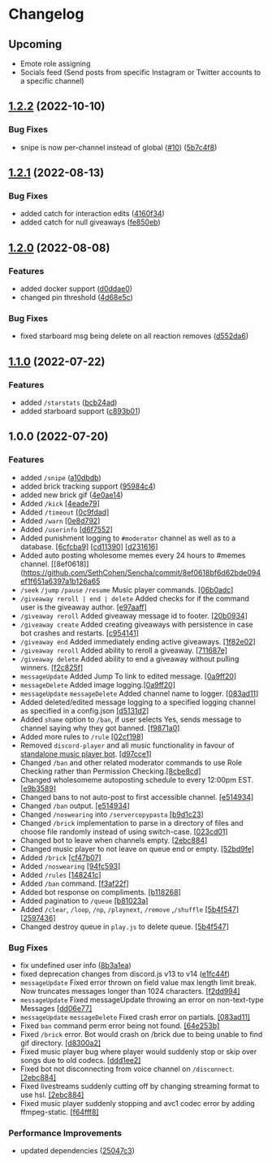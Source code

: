 # Changelog

## Upcoming

- Emote role assigning
- Socials feed (Send posts from specific Instagram or Twitter accounts to a specific channel)

## [1.2.2](https://github.com/SethCohen/Sencha/compare/v1.2.1...v1.2.2) (2022-10-10)


### Bug Fixes

* snipe is now per-channel instead of global ([#10](https://github.com/SethCohen/Sencha/issues/10)) ([5b7c4f8](https://github.com/SethCohen/Sencha/commit/5b7c4f80ae82977764f6e7709c82946e7bda8b45))

## [1.2.1](https://github.com/SethCohen/Sencha/compare/v1.2.0...v1.2.1) (2022-08-13)


### Bug Fixes

* added catch for interaction edits ([4160f34](https://github.com/SethCohen/Sencha/commit/4160f34324604c888e2371b04db69fe3329cc7dd))
* added catch for null giveaways ([fe850eb](https://github.com/SethCohen/Sencha/commit/fe850eb486eefb8d3610867b9c4dec306b50bb83))

## [1.2.0](https://github.com/SethCohen/Sencha/compare/v1.1.0...v1.2.0) (2022-08-08)


### Features

* added docker support ([d0ddae0](https://github.com/SethCohen/Sencha/commit/d0ddae0a7ff710d622349f4e5c0ab5c1f0f82c97))
* changed pin threshold ([4d68e5c](https://github.com/SethCohen/Sencha/commit/4d68e5caa373cecaa404fff080381969c2de9b41))


### Bug Fixes

* fixed starboard msg being delete on all reaction removes ([d552da6](https://github.com/SethCohen/Sencha/commit/d552da6b8a9d59ffebb9b1db8a2e2a8b4b6f8c62))

## [1.1.0](https://github.com/SethCohen/Sencha/compare/v1.0.0...v1.1.0) (2022-07-22)


### Features

* added `/starstats` ([bcb24ad](https://github.com/SethCohen/Sencha/commit/bcb24add49519b3849977525619f1f7e6c29f932))
* added starboard support ([c893b01](https://github.com/SethCohen/Sencha/commit/c893b01bfc7510ffeff4abca840b7c7685ffb0ae))

## 1.0.0 (2022-07-20)


### Features

* added `/snipe` ([a10dbdb](https://github.com/SethCohen/Sencha/commit/a10dbdb229275a04d9a94547a4dc1d9202b29fa5))
* added brick tracking support ([95984c4](https://github.com/SethCohen/Sencha/commit/95984c485234b439fb5db3e44634c3453153f66a))
* added new brick gif ([4e0ae14](https://github.com/SethCohen/Sencha/commit/4e0ae1467709768ee7bb0050e83157f78a7de7df))
* Added `/kick` [[4eade79]](https://github.com/SethCohen/Sencha/commit/4eade79ecffcff99cd00244aea90b7a1239f4209)
* Added `/timeout` [[0c9fdad]](https://github.com/SethCohen/Sencha/commit/0c9fdadb6e63d7bf93006d8320cab2940a065ad3)
* Added `/warn` [[0e8d792]](https://github.com/SethCohen/Sencha/commit/0e8d792352abf7496ffbdd99648c3bafa6c238a0)
* Added `/userinfo` [[d6f7552]](https://github.com/SethCohen/Sencha/commit/d6f7552a1885c7efc6aa711c11e6fbfc0eb2c4c5)
* Added punishment logging to `#moderator` channel as well as to a database. [[6cfcba9]](https://github.com/SethCohen/Sencha/commit/6cfcba9ab3d3f47f7171099e39bb22f41fa17d95) [[cd11390]](https://github.com/SethCohen/Sencha/commit/cd11390ba767a45365fd607488e38bf07017d1ab) [[d231616]](https://github.com/SethCohen/Sencha/commit/d2316164b5bdc53cf8a66d15b771d175e9fd5067)
* Added auto posting wholesome memes every 24 hours to #memes channel. [[8ef0618]](https://github.com/SethCohen/Sencha/commit/8ef0618bf6d62bde094ef1f651a6397a1b126a65
* `/seek` `/jump` `/pause` `/resume` Music player commands. [[06b0adc]](https://github.com/SethCohen/Sencha/commit/06b0adc128ec6ca02a933426548f664dec06f721)
* `/giveaway reroll | end | delete` Added checks for if the command user is the giveaway author. [[e97aaff]](https://github.com/SethCohen/Sencha/commit/e97aaff9b084419e6181e878dddb3b88efac228a)
* `/giveaway reroll` Added giveaway message id to footer. [[20b0934]](https://github.com/SethCohen/Sencha/commit/20b0934c8c4db27d5dd4ed6ecf5c0f7326bb363d)
* `/giveaway create` Added creating giveaways with persistence in case bot crashes and restarts. [[c954141]](https://github.com/SethCohen/Sencha/commit/c9541413e3dfefa3af20c89f58f469034589eefb)
* `/giveaway end` Added immediately ending active giveaways. [[1f82e02]](https://github.com/SethCohen/Sencha/commit/1f82e02cb5bccd278c48f20348438bba95fb4fb9)
* `/giveaway reroll` Added ability to reroll a giveaway. [[711687e]](https://github.com/SethCohen/Sencha/commit/711687e069c494b96593f62a2341d4089ea85c21)
* `/giveaway delete` Added ability to end a giveaway without pulling winners. [[f2c825f]](https://github.com/SethCohen/Sencha/commit/f2c825f688bb219f6a445bce06b4d5c2066214b1)
* `messageUpdate` Added Jump To link to edited message. [[0a9ff20]](https://github.com/SethCohen/Sencha/commit/0a9ff20c148684cf0fbdbd349d2c261c423f45ed)
* `messageDelete` Added image logging.[[0a9ff20]](https://github.com/SethCohen/Sencha/commit/0a9ff20c148684cf0fbdbd349d2c261c423f45ed)
* `messageUpdate` `messageDelete` Added channel name to logger. [[083ad11]](https://github.com/SethCohen/Sencha/commit/083ad11c3eae2c789627e1b3fbd228fa02fff7b9)
* Added deleted/edited message logging to a specified logging channel as specified in a config.json [[d5131d2]](https://github.com/SethCohen/Sencha/commit/d5131d29fe384906d4fe99bcda32d39c0247040c)
* Added `shame` option to `/ban`, if user selects Yes, sends message to channel saying why they got banned. [[f9871a0]](https://github.com/SethCohen/Sencha/commit/f9871a085f3f745a4b4ab4eab044efef5b6159c5)
* Added more rules to `/rule` [[02cf198]](https://github.com/SethCohen/Sencha/commit/02cf198789933ef960839559376f80b9b3a13df7)
* Removed `discord-player` and all music functionality in favour of [standalone music player bot](https://github.com/SethCohen/Loudred). [[d97cce1]](https://github.com/SethCohen/Sencha/commit/d97cce14e1513850fc6dac89035685020b3fcb12)
* Changed `/ban` and other related moderator commands to use Role Checking rather than Permission Checking.[[8cbe8cd]](https://github.com/SethCohen/Sencha/commit/8cbe8cdb221b68136cc087d5400a6d0adb8bf253)
* Changed wholesomeme autoposting schedule to every 12:00pm EST. [[e9b3589]](https://github.com/SethCohen/Sencha/commit/e9b358909b3dd975e6daa091fce3119e91410f36)
* Changed bans to not auto-post to first accessible channel. [[e514934]](https://github.com/SethCohen/Sencha/commit/e5149340eac75f4e4917622cb53e28234053d43a)
* Changed `/ban` output. [[e514934]](https://github.com/SethCohen/Sencha/commit/e5149340eac75f4e4917622cb53e28234053d43a)
* Changed `/noswearing` into `/servercopypasta` [[b9d1c23]](https://github.com/SethCohen/Sencha/commit/b9d1c23578d47c7c53202de49fe2236596aaaee7)
* Changed `/brick` implementation to parse in a directory of files and choose file randomly instead of using switch-case. [[023cd01]](https://github.com/SethCohen/Sencha/commit/023cd0145ee34cc16f93a339db4f11b85d52cddd)
* Changed bot to leave when channels empty. [[2ebc884]](https://github.com/SethCohen/Sencha/commit/2ebc884ca3c52ce5f3073ecd06c99bce4007237a)
* Changed music player to not leave on queue end or empty. [[52bd9fe]](https://github.com/SethCohen/Sencha/commit/52bd9fec8acdb8596a6ebfa353556ee87bdfd15e)
* Added `/brick` [[cf47b07]](https://github.com/SethCohen/Sencha/commit/cf47b07c06bd08432e6c2cc13bd761e068aed5c2)
* Added `/noswearing` [[94fc593]](https://github.com/SethCohen/Sencha/commit/94fc5936ccdd522c34d05789a97b0d2ba4a04aab)
* Added `/rules` [[148241c]](https://github.com/SethCohen/Sencha/commit/148241ce53e212836bc0584d39a287949aa92d0b)
* Added `/ban` command. [[f3af22f]](https://github.com/SethCohen/Sencha/commit/f3af22f6d635ad0a7551dee337ffa4a3e227e61d)
* Added bot response on compliments. [[b118268]](https://github.com/SethCohen/Sencha/commit/b1182681087aa25845524058a85f894fabffcc11)
* Added pagination to `/queue` [[b81023a]](https://github.com/SethCohen/Sencha/commit/b81023a46258e9d4dace6df88c20376ada7df470)
* Added `/clear`, `/loop`, `/np`, `/playnext`, `/remove` ,`/shuffle` [[5b4f547]](https://github.com/SethCohen/Sencha/commit/5b4f547115e65cdad1171a80ce1ed3c779fca0d3) [[2597436]](https://github.com/SethCohen/Sencha/commit/2597436f4725908b70bf787b5fcdf65b48a64a49)
* Changed destroy queue in `play.js` to delete queue. [[5b4f547]](https://github.com/SethCohen/Sencha/commit/5b4f547115e65cdad1171a80ce1ed3c779fca0d3)


### Bug Fixes

* fix undefined user info ([8b3a1ea](https://github.com/SethCohen/Sencha/commit/8b3a1ea14a372e09b91131870baaa29bed51f1ff))
* fixed deprecation changes from discord.js v13 to v14 ([e1fc44f](https://github.com/SethCohen/Sencha/commit/e1fc44f95d38f852b4b4dcd287836f384733cfad))
* `messageUpdate` Fixed error thrown on field value max length limit break. Now truncates messages longer than 1024 characters. [[f2dd994]](https://github.com/SethCohen/Sencha/commit/f2dd994be3c58fbca7b2889218e57e6a837577de)
* `messageUpdate` Fixed messageUpdate throwing an error on non-text-type Messages [[dd06e77]](https://github.com/SethCohen/Sencha/commit/dd06e77663a68688636a857336d6873797df1e8e)
* `messageUpdate` `messageDelete` Fixed crash error on partials. [[083ad11]](https://github.com/SethCohen/Sencha/commit/083ad11c3eae2c789627e1b3fbd228fa02fff7b9)
* Fixed `ban` command perm error being not found. [[64e253b]](https://github.com/SethCohen/Sencha/commit/64e253bffbea9a9b3a15a3ca8cc28f302d3adc88)
* Fixed `/brick` error. Bot would crash on /brick due to being unable to find gif directory. [[d8300a2]](https://github.com/SethCohen/Sencha/commit/d8300a2df664d8c3f6ab3aa0761ab3ad0d6893f6)
* Fixed music player bug where player would suddenly stop or skip over songs due to old codecs. [[ddd1ee2]](https://github.com/SethCohen/Sencha/commit/ddd1ee28c94e677787bc81b69eb21c570685f3e3)
* Fixed bot not disconnecting from voice channel on `/disconnect`. [[2ebc884]](https://github.com/SethCohen/Sencha/commit/2ebc884ca3c52ce5f3073ecd06c99bce4007237a)
* Fixed livestreams suddenly cutting off by changing streaming format to use hsl. [[2ebc884]](https://github.com/SethCohen/Sencha/commit/2ebc884ca3c52ce5f3073ecd06c99bce4007237a)
* Fixed music player suddenly stopping and avc1 codec error by adding ffmpeg-static. [[f64fff8]](https://github.com/SethCohen/Sencha/commit/f64fff8afee7b4070d672b8c8f38dd56ff6fc367)


### Performance Improvements

* updated dependencies ([25047c3](https://github.com/SethCohen/Sencha/commit/25047c3558922bc452ae22944044c0c99c47f615))
